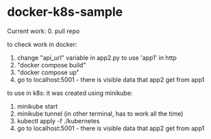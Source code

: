 # docker-k8s-sample
Current work:
0. pull repo

to check work in docker:
1. change "api_url" variable in app2.py to use 'app1' in http
2. "docker compose build"
3. "docker compose up"
4. go to localhost:5001 - there is visible data that app2 get from app1 

to use in k8s:
it was created using minikube:
1. minikube start
2. minikube tunnel (in other terminal, has to work all the time)
3. kubectl apply -f ./kubernetes
4. go to localhost:5001 - there is visible data that app2 get from app1 

